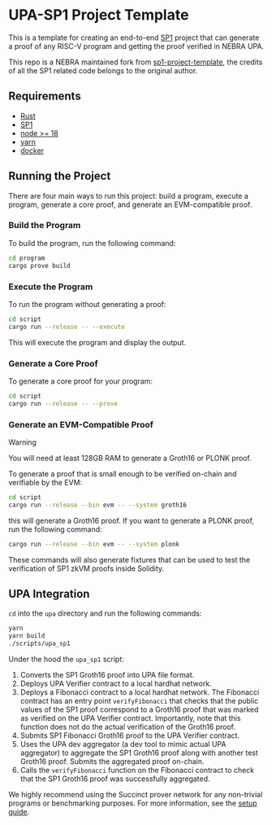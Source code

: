 # UPA-SP1 Project Template

This is a template for creating an end-to-end [SP1](https://github.com/succinctlabs/sp1) project
that can generate a proof of any RISC-V program and getting the proof verified in NEBRA UPA.

This repo is a NEBRA maintained fork from [sp1-project-template](https://github.com/succinctlabs/sp1-project-template), the credits of all the SP1 related code belongs to the original author.

## Requirements

- [Rust](https://rustup.rs/)
- [SP1](https://succinctlabs.github.io/sp1/getting-started/install.html)
- [node >= 18](https://github.com/nvm-sh/nvm)
- [yarn](https://yarnpkg.com/getting-started/install)
- [docker](https://docs.docker.com/get-docker/)

## Running the Project

There are four main ways to run this project: build a program, execute a program, generate a core proof, and
generate an EVM-compatible proof.

### Build the Program

To build the program, run the following command:

```sh
cd program
cargo prove build
```

### Execute the Program

To run the program without generating a proof:

```sh
cd script
cargo run --release -- --execute
```

This will execute the program and display the output.

### Generate a Core Proof

To generate a core proof for your program:

```sh
cd script
cargo run --release -- --prove
```

### Generate an EVM-Compatible Proof

> [!WARNING]
> You will need at least 128GB RAM to generate a Groth16 or PLONK proof.

To generate a proof that is small enough to be verified on-chain and verifiable by the EVM:

```sh
cd script
cargo run --release --bin evm -- --system groth16
```

this will generate a Groth16 proof. If you want to generate a PLONK proof, run the following command:

```sh
cargo run --release --bin evm -- --system plonk
```

These commands will also generate fixtures that can be used to test the verification of SP1 zkVM proofs
inside Solidity.

## UPA Integration

`cd` into the `upa` directory and run the following commands:

```sh
yarn
yarn build
./scripts/upa_sp1
```

Under the hood the `upa_sp1` script:


1. Converts the SP1 Groth16 proof into UPA file format.
2. Deploys UPA Verifier contract to a local hardhat network.
3. Deploys a Fibonacci contract to a local hardhat network. The Fibonacci contract has an entry point
`verifyFibonacci` that checks that the public values of the SP1 proof correspond to a Groth16 proof that
was marked as verified on the UPA Verifier contract. Importantly, note that this function does not do
the actual verification of the Groth16 proof.
4. Submits SP1 Fibonacci Groth16 proof to the UPA Verifier contract.
5. Uses the UPA dev aggregator (a dev tool to mimic actual UPA aggregator) to aggregate the SP1 Groth16 proof
along with another test Groth16 proof. Submits the aggregated proof on-chain.
6. Calls the `verifyFibonacci` function on the Fibonacci contract to check that the SP1 Groth16 proof was
successfully aggregated.



We highly recommend using the Succinct prover network for any non-trivial programs or benchmarking purposes. For more information, see the [setup guide](https://docs.succinct.xyz/generating-proofs/prover-network.html).
